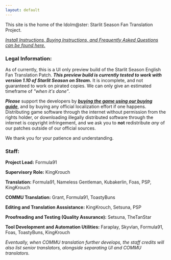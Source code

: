 ```yaml
---
layout: default
---
```

This site is the home of the Idolm@ster: Starlit Season Fan Translation Project.

[*Install Instructions, Buying Instructions, and Frequently Asked Questions can be found here.*](/contents/Info.html)

### Legal Information:

As of currently, this is a UI only preview build of the Starlit Season English Fan Translation Patch.
***This preview build is currently tested to work with version 1.10 of Starlit Season on Steam.***
It is incomplete, and not guaranteed to work on pirated copies. We can only give an estimated timeframe of *"when it's done"*.

***Please*** support the developers by [***buying the game using our buying guide***](/contents/Info.html), and by buying any official localization effort if one happens. Distributing game software through the internet without permission from the rights holder,
or downloading illegally distributed software through the internet is copyright infringement, and we ask you to **not** redistribute *any* of our patches outside of our official sources.

We thank you for your patience and understanding.

### Staff:

**Project Lead:** Formula91

**Supervisory Role:** KingKrouch

**Translation:** Formula91, Nameless Gentleman, Kubakerlin, Foas, PSP, KingKrouch

**COMMU Translation:** Grant, Formula91, ToastyBuns

**Editing and Translation Asssistance:** KingKrouch, Setsuna, PSP

**Proofreading and Testing (Quality Assurance):** Setsuna, TheTanStar

**Tool Development and Automation Utilities:** Faraplay, Skyvlan, Formula91, Foas, ToastyBuns, KingKrouch

*Eventually, when COMMU translation further develops, the staff credits will also list senior translators, alongside separating UI and COMMU translators.*
